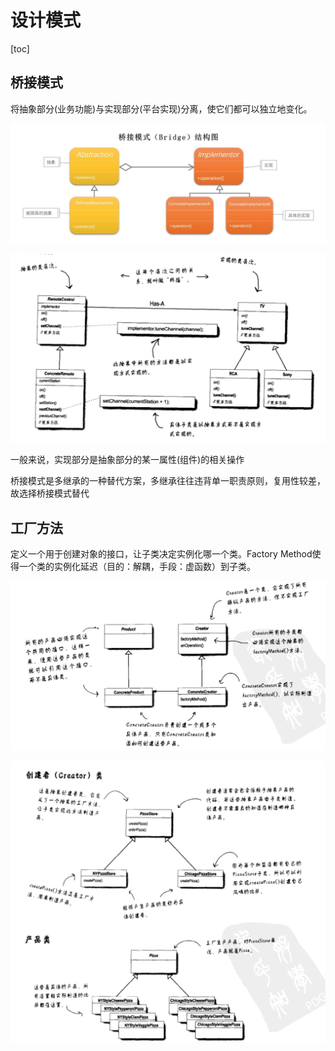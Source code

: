 # 设计模式
[toc]

## 桥接模式

将抽象部分(业务功能)与实现部分(平台实现)分离，使它们都可以独立地变化。

![image](../设计模式/image/桥接模式1.png)

![image](../设计模式/image/桥接模式2.png)

一般来说，实现部分是抽象部分的某一属性(组件)的相关操作

桥接模式是多继承的一种替代方案，多继承往往违背单一职责原则，复用性较差，故选择桥接模式替代

## 工厂方法

定义一个用于创建对象的接口，让子类决定实例化哪一个类。Factory Method使得一个类的实例化延迟（目的：解耦，手段：虚函数）到子类。

![image](../设计模式/image/工厂方法1.png)

![image](../设计模式/image/工厂方法2.png)

